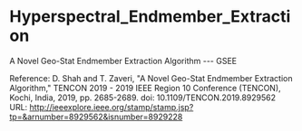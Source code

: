 # Hyperspectral_Endmember_Extraction
A Novel Geo-Stat Endmember Extraction Algorithm --- GSEE

Reference:
D. Shah and T. Zaveri, "A Novel Geo-Stat Endmember Extraction Algorithm," TENCON 2019 - 2019 IEEE Region 10 Conference (TENCON), Kochi, India, 2019, pp. 2685-2689.
doi: 10.1109/TENCON.2019.8929562
URL: http://ieeexplore.ieee.org/stamp/stamp.jsp?tp=&arnumber=8929562&isnumber=8929228
